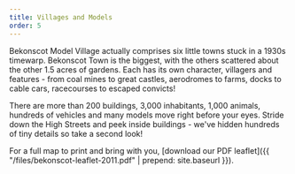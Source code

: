 ```yaml
---
title: Villages and Models
order: 5
---
```


Bekonscot Model Village actually comprises six little towns stuck in a 1930s timewarp. Bekonscot Town is the biggest, with the others scattered about the other 1.5 acres of gardens. Each has its own character, villagers and features - from coal mines to great castles, aerodromes to farms, docks to cable cars, racecourses to escaped convicts!

There are more than 200 buildings, 3,000 inhabitants, 1,000 animals, hundreds of vehicles and many models move right before your eyes. Stride down the High Streets and peek inside buildings - we've hidden hundreds of tiny details so take a second look!

For a full map to print and bring with you, [download our PDF leaflet]({{ "/files/bekonscot-leaflet-2011.pdf" | prepend: site.baseurl }}).